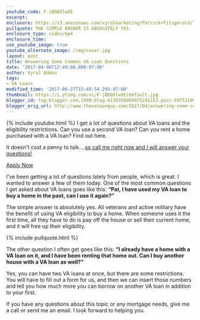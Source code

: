 ```yaml
---
youtube_code: F-jBDQXlwXE
excerpt:
enclosure: https://s3.amazonaws.com/vyralmarketing/Patrick+Fitzgerald/The+VA+Loan+Guy-+Can+You+Have+Two+VA+Loans+at+Once%253F.mp4
pullquote: THE SIMPLE ANSWER IS ABSOLUTELY YES.
enclosure_type: video/mp4
enclosure_time:
use_youtube_image: true
youtube_alternate_image: /img/cover.jpg
layout: post
title: Answering Some Common VA Loan Questions
date: '2017-04-06T12:49:00.000-07:00'
author: Vyral Admin
tags:
- VA Loans
modified_time: '2017-06-27T15:48:54.295-07:00'
thumbnail: https://i.ytimg.com/vi/F-jBDQXlwXE/default.jpg
blogger_id: tag:blogger.com,1999:blog-4130350860975241153.post-5975119033197473149
blogger_orig_url: http://www.thevaloanguy.com/2017/04/answering-some-common-va-loan-questions.html
---
```

{% include youtube.html %}
I get a lot of questions about VA loans and the eligibility restrictions. Can you use a second VA loan? Can you rent a home purchased with a VA loan? Find out here.

It doesn't cost a penny to talk....<a href="http://texas-vet-loans.com/contact/" target="_blank">so call me right now and I will answer your questions!</a>

<a href="https://preapp1003.com/id/Patrick-Fitzgerald/" target="_blank">Apply Now</a>

I’ve been getting a lot of questions lately from people, which is great. I wanted to answer a few of them today. One of the most common questions I get asked about VA loans goes like this: **“Pat, I have used my VA loan to buy a home in the past, can I use it again?”**

The simple answer is absolutely yes. All veterans and active military have the benefit of using VA eligibility to buy a home. When someone uses it the first time, all they have to do is pay off the house or sell their current home, and it will free up their eligibility.

{% include pullquote.html %}

The other question I often get goes like this: **“I already have a home with a VA loan on it, and I have been renting that home out. Can I buy another house with a VA loan as well?”**

Yes, you can have two VA loans at once, but there are some restrictions. You will have to fill out a form for us, and then we can insert those numbers and tell you how much more you can borrow on another VA loan in addition to your first.

If you have any questions about this topic or any mortgage needs, give me a call or send me an email. I look forward to helping you.
